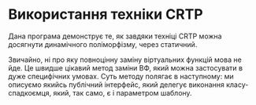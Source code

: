 # Використання техніки CRTP
Дана програма демонструє те, як завдяки техніці CRTP можна досягнути динамічного поліморфізму, через статичний.

Звичайно, ні про яку повноцінну заміну віртуальних функцій мова не йде. Це швидше цікавий метод заміни ВФ, який можна застосувати в дуже специфічних умовах.
Суть методу полягає в наступному: ми описуємо якийсь публічний інтерфейс, який делегує виконання класу-спадкоємця, який, так само, є і параметром шаблону.

